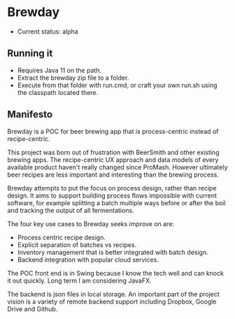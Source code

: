 Brewday
=======
 * Current status: alpha

Running it
----------
* Requires Java 11 on the path.
* Extract the brewday zip file to a folder.
* Execute from that folder with run.cmd, or craft your own run.sh using the 
classpath located there.

Manifesto
---------
Brewday is a POC for beer brewing app that is process-centric instead of 
recipe-centric.

This project was born out of frustration with BeerSmith and other existing 
brewing apps. The recipe-centric UX approach and data models of every 
available product haven't really changed since ProMash. However ultimately beer 
recipes are less important and interesting than the brewing process.

Brewday attempts to put the focus on process design, rather than recipe design. 
It aims to support building process flows impossible with current software, for
example splitting a batch multiple ways before or after the boil and tracking 
the output of all fermentations.
 
The four key use cases to Brewday seeks improve on are:
 * Process centric recipe design.
 * Explicit separation of batches vs recipes.
 * Inventory management that is better integrated with batch design.
 * Backend integration with popular cloud services.

The POC front end is in Swing because I know the tech well and can knock it out
quickly. Long term I am considering JavaFX.

The backend is json files in local storage. An important part of the project 
vision is a variety of remote backend support including Dropbox, Google Drive 
and Github.
